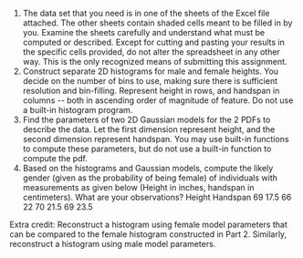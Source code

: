 1. The data set that you need is in one of the sheets of the Excel file attached. The other sheets contain shaded cells meant to be filled in by you. Examine the sheets carefully and understand what must be computed or described. Except for cutting and pasting your results in the specific cells provided, do not alter the spreadsheet in any other way. This is the only recognized means of submitting this assignment.
2. Construct separate 2D histograms for male and female heights. You decide on the number of bins to use, making sure there is sufficient resolution and bin-filling. Represent height in rows, and handspan in columns -- both in ascending order of magnitude of feature. Do not use a built-in histogram program. 
3. Find the parameters of two 2D Gaussian models for the 2 PDFs to describe the data. Let the first dimension represent height, and the second dimension represent handspan. You may use built-in functions to compute these parameters, but do not use a built-in function to compute the pdf. 
4. Based on the histograms and Gaussian models, compute the likely gender (given as the probability of being female) of individuals with measurements as given below (Height in inches, handspan in centimeters). What are your observations?
Height  Handspan
69       17.5
66       22
70       21.5
69       23.5

Extra credit: Reconstruct a histogram using female model parameters that can be compared to the female histogram constructed in Part 2. Similarly, reconstruct a histogram using male model parameters.
